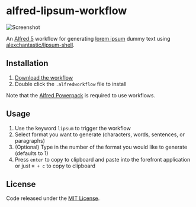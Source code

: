 # alfred-lipsum-workflow

![Screenshot](https://user-images.githubusercontent.com/604167/42200962-8c4c8a76-7e4a-11e8-9642-cffbef06798f.png)

An [Alfred 5](https://www.alfredapp.com/) workflow for generating [lorem ipsum](https://en.wikipedia.org/wiki/Lorem_ipsum) dummy text using [alexchantastic/lipsum-shell](https://github.com/alexchantastic/lipsum-shell).

## Installation

1. [Download the workflow](https://github.com/alexchantastic/alfred-lipsum-workflow/releases/latest)
2. Double click the `.alfredworkflow` file to install

Note that the [Alfred Powerpack](https://www.alfredapp.com/powerpack/) is required to use workflows.

## Usage

1. Use the keyword `lipsum` to trigger the workflow
2. Select format you want to generate (characters, words, sentences, or paragraphs)
3. (Optional) Type in the number of the format you would like to generate (defaults to 1)
4. Press `enter` to copy to clipboard and paste into the forefront application or just `⌘ + c` to copy to clipboard

## License

Code released under the [MIT License](https://github.com/alexchantastic/alfred-lipsum-workflow/blob/master/LICENSE).
